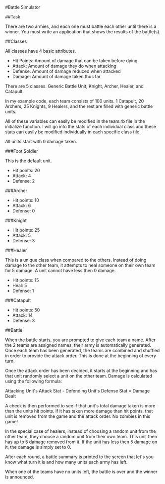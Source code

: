 #Battle Simulator

##Task

There are two armies, and each one must battle each other until there is a winner. You must write an application that shows the results of the battle(s).

##Classes

All classes have 4 basic attributes.

* Hit Points: Amount of damage that can be taken before dying
* Attack: Amount of damage they do when attacking
* Defense: Amount of damage reduced when attacked
* Damage: Amount of damage taken thus far

There are 5 classes. Generic Battle Unit, Knight, Archer, Healer, and Catapult.

In my example code, each team consists of 100 units. 1 Catapult, 20 Archers, 25 Knights, 9 Healers, and the rest are filled with generic battle units.

All of these variables can easily be modified in the team.rb file in the initialize function. I will go into the stats of each individual class and these stats can easily be modified individually in each specific class file.

All units start with 0 damage taken.

###Foot Soldier

This is the default unit.

* Hit points: 20
* Attack: 4
* Defense: 2

###Archer

* Hit points: 10
* Attack: 6
* Defense: 0

###Knight

* Hit points: 25
* Attack: 5
* Defense: 3

###Healer

This is a unique class when compared to the others. Instead of doing damage to the other team, it attempts to heal someone on their own team for 5 damage. A unit cannot have less then 0 damage.

* Hit points: 15
* Heal: 5
* Defense: 1

###Catapult

* Hit points: 50
* Attack: 14
* Defense: 3

##Battle

When the battle starts, you are prompted to give each team a name. After the 2 teams are assigned names, their army is automatically generated. Once each team has been generated, the teams are combined and shuffled in order to provide the attack order. This is done at the beginning of every turn.

Once the attack order has been decided, it starts at the beginning and has that unit randomly select a unit on the other team. Damage is calculated using the following formula:

Attacking Unit's Attack Stat - Defending Unit's Defense Stat = Damage Dealt

A check is then performed to see if that unit's total damage taken is more than the units hit points. If it has taken more damage than hit points, that unit is removed from the game and the attack order. No zombies in this game!

In the special case of healers, instead of choosing a random unit from the other team, they choose a random unit from their own team. This unit then has up to 5 damage removed from it. If the unit has less then 5 damage on it, the damage is simply set to 0.

After each round, a battle summary is printed to the screen that let's you know what turn it is and how many units each army has left.

When one of the teams have no units left, the battle is over and the winner is announced.